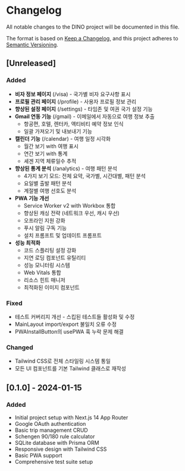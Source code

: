 # Changelog

All notable changes to the DINO project will be documented in this file.

The format is based on [Keep a Changelog](https://keepachangelog.com/en/1.0.0/),
and this project adheres to [Semantic Versioning](https://semver.org/spec/v2.0.0.html).

## [Unreleased]

### Added
- **비자 정보 페이지** (/visa) - 국가별 비자 요구사항 표시
- **프로필 관리 페이지** (/profile) - 사용자 프로필 정보 관리
- **향상된 설정 페이지** (/settings) - 타임존 및 여권 국가 설정 기능
- **Gmail 연동 기능** (/gmail) - 이메일에서 자동으로 여행 정보 추출
  - 항공편, 호텔, 렌터카, 액티비티 예약 정보 인식
  - 일괄 가져오기 및 내보내기 기능
- **캘린더 기능** (/calendar) - 여행 일정 시각화
  - 월간 보기 with 여행 표시
  - 연간 보기 with 통계
  - 셰겐 지역 체류일수 추적
- **향상된 통계 분석** (/analytics) - 여행 패턴 분석
  - 4가지 보기 모드: 전체 요약, 국가별, 시간대별, 패턴 분석
  - 요일별 출발 패턴 분석
  - 계절별 여행 선호도 분석
- **PWA 기능 개선**
  - Service Worker v2 with Workbox 통합
  - 향상된 캐싱 전략 (네트워크 우선, 캐시 우선)
  - 오프라인 지원 강화
  - 푸시 알림 구독 기능
  - 설치 프롬프트 및 업데이트 프롬프트
- **성능 최적화**
  - 코드 스플리팅 설정 강화
  - 지연 로딩 컴포넌트 유틸리티
  - 성능 모니터링 시스템
  - Web Vitals 통합
  - 리소스 힌트 매니저
  - 최적화된 이미지 컴포넌트

### Fixed
- 테스트 커버리지 개선 - 스킵된 테스트들 활성화 및 수정
- MainLayout import/export 불일치 오류 수정
- PWAInstallButton의 usePWA 훅 누락 문제 해결

### Changed
- Tailwind CSS로 전체 스타일링 시스템 통일
- 모든 UI 컴포넌트를 기본 Tailwind 클래스로 재작성

## [0.1.0] - 2024-01-15

### Added
- Initial project setup with Next.js 14 App Router
- Google OAuth authentication
- Basic trip management CRUD
- Schengen 90/180 rule calculator
- SQLite database with Prisma ORM
- Responsive design with Tailwind CSS
- Basic PWA support
- Comprehensive test suite setup